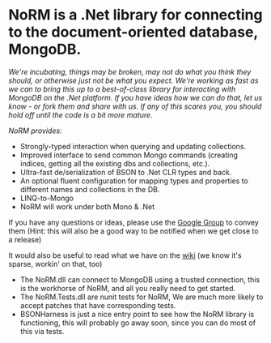 NoRM is a .Net library for connecting to the document-oriented database, MongoDB.
=================================================================================

*We're _incubating_, things may be broken, may not do what you think they should, or otherwise just not be what you expect. We're working as fast as we can to bring this up to a best-of-class library for interacting with MongoDB on the .Net platform. If you have ideas how we can do that, let us know - or fork them and share with us. _If any of this scares you, you should hold off until the code is a bit more mature._*

_NoRM provides:_

* Strongly-typed interaction when querying and updating collections.
* Improved interface to send common Mongo commands (creating indices, getting all the existing dbs and collections, etc.).
* Ultra-fast de/serialization of BSON to .Net CLR types and back.
* An optional fluent configuration for mapping types and properties to different names and collections in the DB.
* LINQ-to-Mongo
* NoRM will work under both Mono & .Net


If you have any questions or ideas, please use the [Google Group](http://groups.google.com/group/norm-mongodb) to convey them (Hint: this will also be a good way to be notified when we get close to a release)

It would also be useful to read what we have on the [wiki](http://wiki.github.com/atheken/NoRM/) (we know it's sparse, workin' on that, too)


* The NoRM.dll can connect to MongoDB using a trusted connection, this is the workhorse of NoRM, and all you really need to get started.
* The NoRM.Tests.dll are nunit tests for NoRM, We are much more likely to accept patches that have corresponding tests.
* BSONHarness is just a nice entry point to see how the NoRM library is functioning, this will probably go away soon, since you can do most of this via tests.